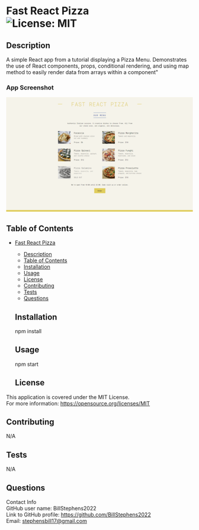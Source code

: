 # Fast React Pizza<br>![License: MIT](https://img.shields.io/badge/License-MIT-yellow.svg)

  ## Description

  A simple React app from a tutorial displaying a Pizza Menu.  Demonstrates the use of React components, props, conditional rendering, and using map method to easily render data from arrays within a component"

  ### App Screenshot
  ![app screenshot](/public/screenshot.png)
  
  ## Table of Contents
  
- [Fast React Pizza](#fast-react-pizza)
  - [Description](#description)
  - [Table of Contents](#table-of-contents)
  - [Installation](#installation)
  - [Usage](#usage)
  - [License](#license)
  - [Contributing](#contributing)
  - [Tests](#tests)
  - [Questions](#questions)
  
  ## Installation
  
  npm install
  
  ## Usage
  
  npm start

  ## License
This application is covered under the MIT License.
<br>For more information: https://opensource.org/licenses/MIT
  
  ## Contributing
  N/A
  
  ## Tests
  N/A

  ## Questions
  Contact Info<br>
  GitHub user name: BillStephens2022<br>
  Link to GitHub profile: https://github.com/BillStephens2022<br>
  Email: stephensbill17@gmail.com
